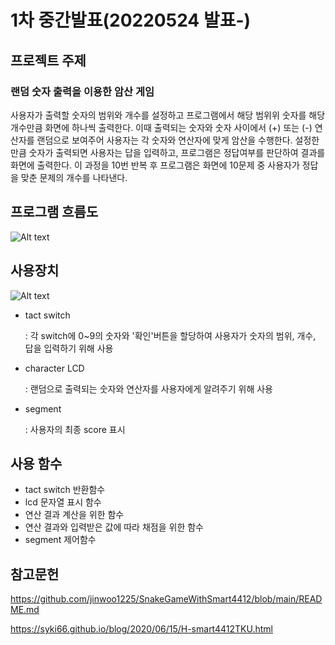 # 1차 중간발표(20220524 발표-)


## 프로젝트 주제

### 랜덤 숫자 출력을 이용한 암산 게임

 사용자가 출력할 숫자의 범위와 개수를 설정하고 프로그램에서 해당 범위위 숫자를 해당 개수만큼 화면에 하나씩 출력한다. 이때 출력되는 숫자와 숫자 사이에서 (+) 또는 (-) 연산자를 
랜덤으로 보여주어 사용자는 각 숫자와 연산자에 맞게 암산을 수행한다. 설정한만큼 숫자가 출력되면 사용자는 답을 입력하고, 프로그램은 정답여부를 판단하여 결과를 화면에 출력한다. 이 과정을 10번 반복 후 프로그램은 화면에 10문제 중 사용자가 정답을 맞춘 문제의 개수를 나타낸다.

## 프로그램 흐름도

![Alt text](https://github.com/qkrejr00/2022_IoTProgramming_Team6/blob/master/img/chart.png)

## 사용장치

![Alt text](https://github.com/qkrejr00/2022_IoTProgramming_Team6/blob/master/img/targetboard.JPG)

* tact switch
 
  : 각 switch에 0~9의 숫자와 '확인'버튼을 할당하여 사용자가 숫자의 범위, 개수, 답을 입력하기 위해 사용
  
* character LCD

  : 랜덤으로 출력되는 숫자와 연산자를 사용자에게 알려주기 위해 사용

* segment

  : 사용자의 최종 score 표시

## 사용 함수

* tact switch 반환함수
* lcd 문자열 표시 함수
* 연산 결과 계산을 위한 함수
* 연산 결과와 입력받은 값에 따라 채점을 위한 함수
* segment 제어함수


## 참고문헌

https://github.com/jinwoo1225/SnakeGameWithSmart4412/blob/main/README.md

https://syki66.github.io/blog/2020/06/15/H-smart4412TKU.html

